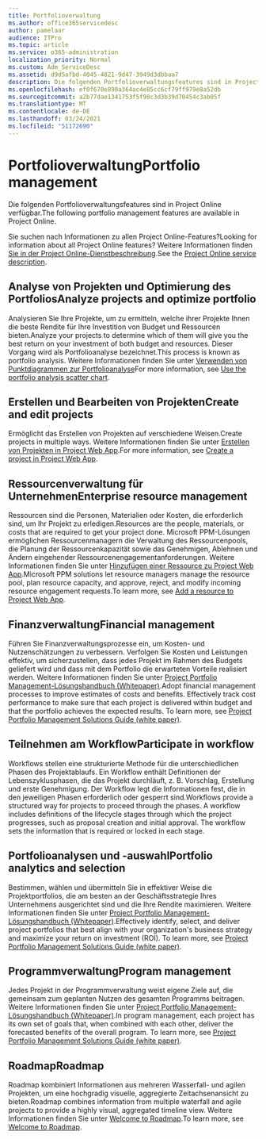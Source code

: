 ```yaml
---
title: Portfolioverwaltung
ms.author: office365servicedesc
author: pamelaar
audience: ITPro
ms.topic: article
ms.service: o365-administration
localization_priority: Normal
ms.custom: Adm_ServiceDesc
ms.assetid: d9d5afbd-4045-4821-9d47-3949d3dbbaa7
description: Die folgenden Portfolioverwaltungsfeatures sind in Project Online verfügbar.
ms.openlocfilehash: ef0f670e890a364ac4e85cc6cf79ff979e8a52db
ms.sourcegitcommit: a2b77dae1341753f5f98c3d3b39d70454c3ab05f
ms.translationtype: MT
ms.contentlocale: de-DE
ms.lasthandoff: 03/24/2021
ms.locfileid: "51172690"
---
```

# <a name="portfolio-management"></a><span data-ttu-id="8925e-103">Portfolioverwaltung</span><span class="sxs-lookup"><span data-stu-id="8925e-103">Portfolio management</span></span>

<span data-ttu-id="8925e-104">Die folgenden Portfolioverwaltungsfeatures sind in Project Online verfügbar.</span><span class="sxs-lookup"><span data-stu-id="8925e-104">The following portfolio management features are available in Project Online.</span></span>
  
<span data-ttu-id="8925e-105">Sie suchen nach Informationen zu allen Project Online-Features?</span><span class="sxs-lookup"><span data-stu-id="8925e-105">Looking for information about all Project Online features?</span></span> <span data-ttu-id="8925e-106">Weitere Informationen finden [Sie in der Project Online-Dienstbeschreibung](project-online-service-description.md).</span><span class="sxs-lookup"><span data-stu-id="8925e-106">See the [Project Online service description](project-online-service-description.md).</span></span>
  
## <a name="analyze-projects-and-optimize-portfolio"></a><span data-ttu-id="8925e-107">Analyse von Projekten und Optimierung des Portfolios</span><span class="sxs-lookup"><span data-stu-id="8925e-107">Analyze projects and optimize portfolio</span></span>

<span data-ttu-id="8925e-108">Analysieren Sie Ihre Projekte, um zu ermitteln, welche ihrer Projekte Ihnen die beste Rendite für Ihre Investition von Budget und Ressourcen bieten.</span><span class="sxs-lookup"><span data-stu-id="8925e-108">Analyze your projects to determine which of them will give you the best return on your investment of both budget and resources.</span></span> <span data-ttu-id="8925e-109">Dieser Vorgang wird als Portfolioanalyse bezeichnet.</span><span class="sxs-lookup"><span data-stu-id="8925e-109">This process is known as portfolio analysis.</span></span> <span data-ttu-id="8925e-110">Weitere Informationen finden Sie unter [Verwenden von Punktdiagrammen zur Portfolioanalyse](https://go.microsoft.com/fwlink/?LinkID=823665&amp;clcid=0x409)</span><span class="sxs-lookup"><span data-stu-id="8925e-110">For more information, see [Use the portfolio analysis scatter chart](https://go.microsoft.com/fwlink/?LinkID=823665&amp;clcid=0x409).</span></span>
  
## <a name="create-and-edit-projects"></a><span data-ttu-id="8925e-111">Erstellen und Bearbeiten von Projekten</span><span class="sxs-lookup"><span data-stu-id="8925e-111">Create and edit projects</span></span>

<span data-ttu-id="8925e-112">Ermöglicht das Erstellen von Projekten auf verschiedene Weisen.</span><span class="sxs-lookup"><span data-stu-id="8925e-112">Create projects in multiple ways.</span></span> <span data-ttu-id="8925e-113">Weitere Informationen finden Sie unter [Erstellen von Projekten in Project Web App](https://go.microsoft.com/fwlink/?LinkID=746895&amp;clcid=0x409).</span><span class="sxs-lookup"><span data-stu-id="8925e-113">For more information, see [Create a project in Project Web App](https://go.microsoft.com/fwlink/?LinkID=746895&amp;clcid=0x409).</span></span>
  
## <a name="enterprise-resource-management"></a><span data-ttu-id="8925e-114">Ressourcenverwaltung für Unternehmen</span><span class="sxs-lookup"><span data-stu-id="8925e-114">Enterprise resource management</span></span>

<span data-ttu-id="8925e-115">Ressourcen sind die Personen, Materialien oder Kosten, die erforderlich sind, um Ihr Projekt zu erledigen.</span><span class="sxs-lookup"><span data-stu-id="8925e-115">Resources are the people, materials, or costs that are required to get your project done.</span></span> <span data-ttu-id="8925e-116">Microsoft PPM-Lösungen ermöglichen Ressourcenmanagern die Verwaltung des Ressourcenpools, die Planung der Ressourcenkapazität sowie das Genehmigen, Ablehnen und Ändern eingehender Ressourcenengagementanforderungen. Weitere Informationen finden Sie unter [Hinzufügen einer Ressource zu Project Web App](https://go.microsoft.com/fwlink/p/?LinkId=271320).</span><span class="sxs-lookup"><span data-stu-id="8925e-116">Microsoft PPM solutions let resource managers manage the resource pool, plan resource capacity, and approve, reject, and modify incoming resource engagement requests.To learn more, see [Add a resource to Project Web App](https://go.microsoft.com/fwlink/p/?LinkId=271320).</span></span>
  
## <a name="financial-management"></a><span data-ttu-id="8925e-117">Finanzverwaltung</span><span class="sxs-lookup"><span data-stu-id="8925e-117">Financial management</span></span>

<span data-ttu-id="8925e-p105">Führen Sie Finanzverwaltungsprozesse ein, um Kosten- und Nutzenschätzungen zu verbessern. Verfolgen Sie Kosten und Leistungen effektiv, um sicherzustellen, dass jedes Projekt im Rahmen des Budgets geliefert wird und dass mit dem Portfolio die erwarteten Vorteile realisiert werden. Weitere Informationen finden Sie unter [Project Portfolio Management-Lösungshandbuch (Whitepaper)](/project/project-server-2013-and-2016).</span><span class="sxs-lookup"><span data-stu-id="8925e-p105">Adopt financial management processes to improve estimates of costs and benefits. Effectively track cost performance to make sure that each project is delivered within budget and that the portfolio achieves the expected results. To learn more, see [Project Portfolio Management Solutions Guide (white paper)](/project/project-server-2013-and-2016).</span></span>
  
## <a name="participate-in-workflow"></a><span data-ttu-id="8925e-121">Teilnehmen am Workflow</span><span class="sxs-lookup"><span data-stu-id="8925e-121">Participate in workflow</span></span>

<span data-ttu-id="8925e-p106">Workflows stellen eine strukturierte Methode für die unterschiedlichen Phasen des Projektablaufs. Ein Workflow enthält Definitionen der Lebenszyklusphasen, die das Projekt durchläuft, z. B. Vorschlag, Erstellung und erste Genehmigung. Der Workflow legt die Informationen fest, die in den jeweiligen Phasen erforderlich oder gesperrt sind.</span><span class="sxs-lookup"><span data-stu-id="8925e-p106">Workflows provide a structured way for projects to proceed through the phases. A workflow includes definitions of the lifecycle stages through which the project progresses, such as proposal creation and initial approval. The workflow sets the information that is required or locked in each stage.</span></span>
  
## <a name="portfolio-analytics-and-selection"></a><span data-ttu-id="8925e-125">Portfolioanalysen und -auswahl</span><span class="sxs-lookup"><span data-stu-id="8925e-125">Portfolio analytics and selection</span></span>

<span data-ttu-id="8925e-p107">Bestimmen, wählen und übermitteln Sie in effektiver Weise die Projektportfolios, die am besten an der Geschäftsstrategie Ihres Unternehmens ausgerichtet sind und die Ihre Rendite maximieren. Weitere Informationen finden Sie unter [Project Portfolio Management-Lösungshandbuch (Whitepaper)](/project/project-server-2013-and-2016).</span><span class="sxs-lookup"><span data-stu-id="8925e-p107">Effectively identify, select, and deliver project portfolios that best align with your organization's business strategy and maximize your return on investment (ROI). To learn more, see [Project Portfolio Management Solutions Guide (white paper)](/project/project-server-2013-and-2016).</span></span>
  
## <a name="program-management"></a><span data-ttu-id="8925e-128">Programmverwaltung</span><span class="sxs-lookup"><span data-stu-id="8925e-128">Program management</span></span>

<span data-ttu-id="8925e-p108">Jedes Projekt in der Programmverwaltung weist eigene Ziele auf, die gemeinsam zum geplanten Nutzen des gesamten Programms beitragen. Weitere Informationen finden Sie unter [Project Portfolio Management-Lösungshandbuch (Whitepaper)](/project/project-server-2013-and-2016).</span><span class="sxs-lookup"><span data-stu-id="8925e-p108">In program management, each project has its own set of goals that, when combined with each other, deliver the forecasted benefits of the overall program. To learn more, see [Project Portfolio Management Solutions Guide (white paper)](/project/project-server-2013-and-2016).</span></span>
  
## <a name="roadmap"></a><span data-ttu-id="8925e-131">Roadmap</span><span class="sxs-lookup"><span data-stu-id="8925e-131">Roadmap</span></span>

<span data-ttu-id="8925e-132">Roadmap kombiniert Informationen aus mehreren Wasserfall- und agilen Projekten, um eine hochgradig visuelle, aggregierte Zeitachsenansicht zu bieten.</span><span class="sxs-lookup"><span data-stu-id="8925e-132">Roadmap combines information from multiple waterfall and agile projects to provide a highly visual, aggregated timeline view.</span></span> <span data-ttu-id="8925e-133">Weitere Informationen finden Sie unter [Welcome to Roadmap](https://support.office.com/article/video-welcome-to-roadmap-57764149-51b8-468f-a50d-9ea6a4fd835a).</span><span class="sxs-lookup"><span data-stu-id="8925e-133">To learn more, see [Welcome to Roadmap](https://support.office.com/article/video-welcome-to-roadmap-57764149-51b8-468f-a50d-9ea6a4fd835a).</span></span>